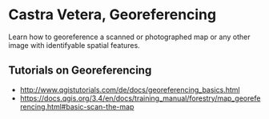 # Castra Vetera, Georeferencing

Learn how to georeference a scanned or photographed map or any other image with identifyable spatial features.

## Tutorials on Georeferencing

  * http://www.qgistutorials.com/de/docs/georeferencing_basics.html
  * https://docs.qgis.org/3.4/en/docs/training_manual/forestry/map_georeferencing.html#basic-scan-the-map


